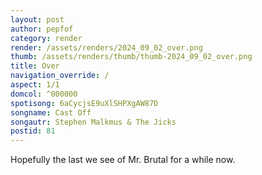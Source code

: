 ```yaml
---
layout: post
author: pepfof
category: render
render: /assets/renders/2024_09_02_over.png
thumb: /assets/renders/thumb/thumb-2024_09_02_over.png
title: Over
navigation_override: /
aspect: 1/1
domcol: ^000000
spotisong: 6aCycjsE9uXlSHPXgAW87D
songname: Cast Off
songautr: Stephen Malkmus & The Jicks
postid: 81
---
```


<!--USER BEGIN 1-->

<!--USER END 1-->

<!--more-->
<!--USER BEGIN 2-->
Hopefully the last we see of Mr. Brutal for a while now.

<!--USER END 2-->

